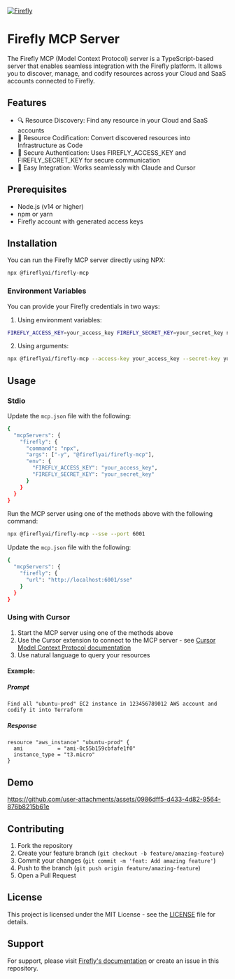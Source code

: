 [![Firefly](https://infralight-templates-public.s3.amazonaws.com/company-logos/firefly_logo_white.png)](https://firefly.ai)

# Firefly MCP Server

The Firefly MCP (Model Context Protocol) server is a TypeScript-based server that enables seamless integration with the Firefly platform. It allows you to discover, manage, and codify resources across your Cloud and SaaS accounts connected to Firefly.

## Features

- 🔍 Resource Discovery: Find any resource in your Cloud and SaaS accounts
- 📝 Resource Codification: Convert discovered resources into Infrastructure as Code
- 🔐 Secure Authentication: Uses FIREFLY_ACCESS_KEY and FIREFLY_SECRET_KEY for secure communication
- 🚀 Easy Integration: Works seamlessly with Claude and Cursor

## Prerequisites

- Node.js (v14 or higher)
- npm or yarn
- Firefly account with generated access keys

## Installation

You can run the Firefly MCP server directly using NPX:

```bash
npx @fireflyai/firefly-mcp
```

### Environment Variables

You can provide your Firefly credentials in two ways:

1. Using environment variables:
```bash
FIREFLY_ACCESS_KEY=your_access_key FIREFLY_SECRET_KEY=your_secret_key npx @fireflyai/firefly-mcp
```

2. Using arguments:
```bash
npx @fireflyai/firefly-mcp --access-key your_access_key --secret-key your_secret_key
```

## Usage

### Stdio

Update the `mcp.json` file with the following:  
```bash
{
  "mcpServers": {
    "firefly": {
      "command": "npx",
      "args": ["-y", "@fireflyai/firefly-mcp"],
      "env": {
        "FIREFLY_ACCESS_KEY": "your_access_key",
        "FIREFLY_SECRET_KEY": "your_secret_key"
      }
    }
  }
}
```

Run the MCP server using one of the methods above with the following command:
```bash
npx @fireflyai/firefly-mcp --sse --port 6001
```

Update the `mcp.json` file with the following:
```bash
{
  "mcpServers": {
    "firefly": {
      "url": "http://localhost:6001/sse"
    }
  }
}
```

### Using with Cursor

1. Start the MCP server using one of the methods above
2. Use the Cursor extension to connect to the MCP server - see [Cursor Model Context Protocol documentation](https://docs.cursor.com/context/model-context-protocol)
3. Use natural language to query your resources

#### Example:

##### Prompt 
```
Find all "ubuntu-prod" EC2 instance in 123456789012 AWS account and codify it into Terraform
```

##### Response
```
resource "aws_instance" "ubuntu-prod" {
  ami           = "ami-0c55b159cbfafe1f0"
  instance_type = "t3.micro"
}
```

## Demo

https://github.com/user-attachments/assets/0986dff5-d433-4d82-9564-876b8215b61e

## Contributing

1. Fork the repository
2. Create your feature branch (`git checkout -b feature/amazing-feature`)
3. Commit your changes (`git commit -m 'feat: Add amazing feature'`)
4. Push to the branch (`git push origin feature/amazing-feature`)
5. Open a Pull Request

## License

This project is licensed under the MIT License - see the [LICENSE](LICENSE) file for details.

## Support

For support, please visit [Firefly's documentation](https://docs.firefly.ai) or create an issue in this repository.
